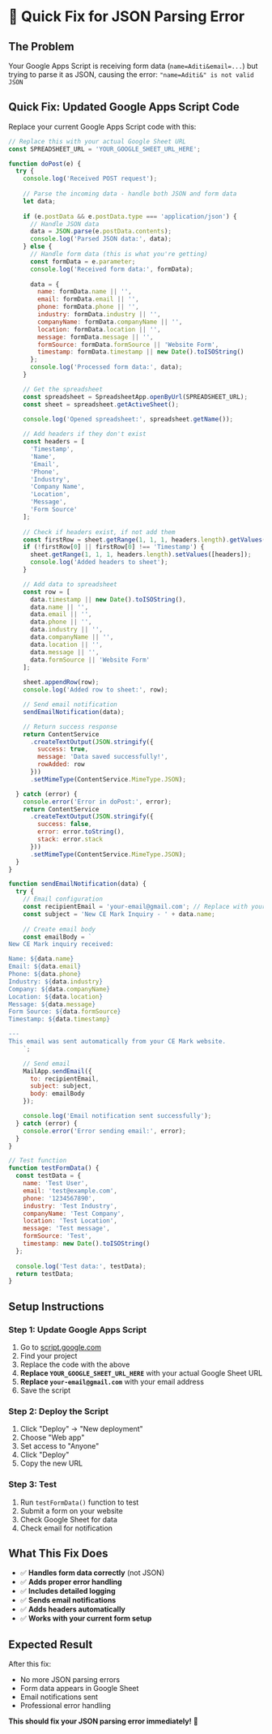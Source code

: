 # 🚀 Quick Fix for JSON Parsing Error

## The Problem
Your Google Apps Script is receiving form data (`name=Aditi&email=...`) but trying to parse it as JSON, causing the error: `"name=Aditi&" is not valid JSON`

## Quick Fix: Updated Google Apps Script Code

Replace your current Google Apps Script code with this:

```javascript
// Replace this with your actual Google Sheet URL
const SPREADSHEET_URL = 'YOUR_GOOGLE_SHEET_URL_HERE';

function doPost(e) {
  try {
    console.log('Received POST request');
    
    // Parse the incoming data - handle both JSON and form data
    let data;
    
    if (e.postData && e.postData.type === 'application/json') {
      // Handle JSON data
      data = JSON.parse(e.postData.contents);
      console.log('Parsed JSON data:', data);
    } else {
      // Handle form data (this is what you're getting)
      const formData = e.parameter;
      console.log('Received form data:', formData);
      
      data = {
        name: formData.name || '',
        email: formData.email || '',
        phone: formData.phone || '',
        industry: formData.industry || '',
        companyName: formData.companyName || '',
        location: formData.location || '',
        message: formData.message || '',
        formSource: formData.formSource || 'Website Form',
        timestamp: formData.timestamp || new Date().toISOString()
      };
      console.log('Processed form data:', data);
    }

    // Get the spreadsheet
    const spreadsheet = SpreadsheetApp.openByUrl(SPREADSHEET_URL);
    const sheet = spreadsheet.getActiveSheet();
    
    console.log('Opened spreadsheet:', spreadsheet.getName());

    // Add headers if they don't exist
    const headers = [
      'Timestamp',
      'Name',
      'Email',
      'Phone',
      'Industry',
      'Company Name',
      'Location',
      'Message',
      'Form Source'
    ];
    
    // Check if headers exist, if not add them
    const firstRow = sheet.getRange(1, 1, 1, headers.length).getValues()[0];
    if (!firstRow[0] || firstRow[0] !== 'Timestamp') {
      sheet.getRange(1, 1, 1, headers.length).setValues([headers]);
      console.log('Added headers to sheet');
    }

    // Add data to spreadsheet
    const row = [
      data.timestamp || new Date().toISOString(),
      data.name || '',
      data.email || '',
      data.phone || '',
      data.industry || '',
      data.companyName || '',
      data.location || '',
      data.message || '',
      data.formSource || 'Website Form'
    ];
    
    sheet.appendRow(row);
    console.log('Added row to sheet:', row);

    // Send email notification
    sendEmailNotification(data);

    // Return success response
    return ContentService
      .createTextOutput(JSON.stringify({ 
        success: true, 
        message: 'Data saved successfully!',
        rowAdded: row
      }))
      .setMimeType(ContentService.MimeType.JSON);

  } catch (error) {
    console.error('Error in doPost:', error);
    return ContentService
      .createTextOutput(JSON.stringify({ 
        success: false, 
        error: error.toString(),
        stack: error.stack
      }))
      .setMimeType(ContentService.MimeType.JSON);
  }
}

function sendEmailNotification(data) {
  try {
    // Email configuration
    const recipientEmail = 'your-email@gmail.com'; // Replace with your email
    const subject = 'New CE Mark Inquiry - ' + data.name;
    
    // Create email body
    const emailBody = `
New CE Mark inquiry received:

Name: ${data.name}
Email: ${data.email}
Phone: ${data.phone}
Industry: ${data.industry}
Company: ${data.companyName}
Location: ${data.location}
Message: ${data.message}
Form Source: ${data.formSource}
Timestamp: ${data.timestamp}

---
This email was sent automatically from your CE Mark website.
    `;

    // Send email
    MailApp.sendEmail({
      to: recipientEmail,
      subject: subject,
      body: emailBody
    });

    console.log('Email notification sent successfully');
  } catch (error) {
    console.error('Error sending email:', error);
  }
}

// Test function
function testFormData() {
  const testData = {
    name: 'Test User',
    email: 'test@example.com',
    phone: '1234567890',
    industry: 'Test Industry',
    companyName: 'Test Company',
    location: 'Test Location',
    message: 'Test message',
    formSource: 'Test',
    timestamp: new Date().toISOString()
  };
  
  console.log('Test data:', testData);
  return testData;
}
```

## Setup Instructions

### Step 1: Update Google Apps Script
1. Go to [script.google.com](https://script.google.com)
2. Find your project
3. Replace the code with the above
4. **Replace `YOUR_GOOGLE_SHEET_URL_HERE`** with your actual Google Sheet URL
5. **Replace `your-email@gmail.com`** with your email address
6. Save the script

### Step 2: Deploy the Script
1. Click "Deploy" → "New deployment"
2. Choose "Web app"
3. Set access to "Anyone"
4. Click "Deploy"
5. Copy the new URL

### Step 3: Test
1. Run `testFormData()` function to test
2. Submit a form on your website
3. Check Google Sheet for data
4. Check email for notification

## What This Fix Does

- ✅ **Handles form data correctly** (not JSON)
- ✅ **Adds proper error handling**
- ✅ **Includes detailed logging**
- ✅ **Sends email notifications**
- ✅ **Adds headers automatically**
- ✅ **Works with your current form setup**

## Expected Result

After this fix:
- No more JSON parsing errors
- Form data appears in Google Sheet
- Email notifications sent
- Professional error handling

**This should fix your JSON parsing error immediately!** 🎉 